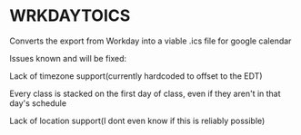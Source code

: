 # WRKDAYTOICS
Converts the export from Workday into a viable .ics file for google calendar


Issues known and will be fixed:

Lack of timezone support(currently hardcoded to offset to the EDT)

Every class is stacked on the first day of class, even if they aren't in that day's schedule

Lack of location support(I dont even know if this is reliably possible)
